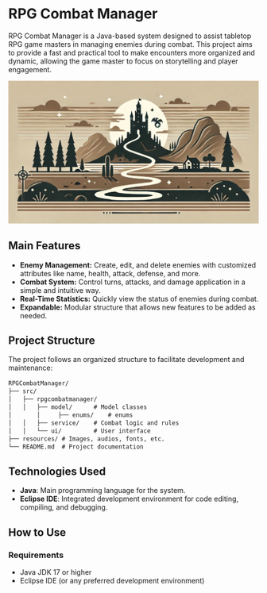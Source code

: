 # RPG Combat Manager

RPG Combat Manager is a Java-based system designed to assist tabletop RPG game masters in managing enemies during combat. This project aims to provide a fast and practical tool to make encounters more organized and dynamic, allowing the game master to focus on storytelling and player engagement.

![Landscape](resources/landscape_illustration.png)

## Main Features

- **Enemy Management:** Create, edit, and delete enemies with customized attributes like name, health, attack, defense, and more.
- **Combat System:** Control turns, attacks, and damage application in a simple and intuitive way.
- **Real-Time Statistics:** Quickly view the status of enemies during combat.
- **Expandable:** Modular structure that allows new features to be added as needed.

## Project Structure

The project follows an organized structure to facilitate development and maintenance:

```
RPGCombatManager/
├── src/
│   ├── rpgcombatmanager/
│   │   ├── model/  	# Model classes
│		│	  ├── enums/	# enums
│   │   ├── service/	# Combat logic and rules
│   │   └── ui/         # User interface
├── resources/ # Images, audios, fonts, etc.
└── README.md  # Project documentation
```

## Technologies Used

- **Java**: Main programming language for the system.
- **Eclipse IDE**: Integrated development environment for code editing, compiling, and debugging.

## How to Use

### Requirements

- Java JDK 17 or higher
- Eclipse IDE (or any preferred development environment)
